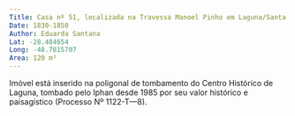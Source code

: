 ```yaml
---
Title: Casa nº 51, localizada na Travessa Manoel Pinho em Laguna/Santa Catarina
Date: 1830-1850
Author: Eduarda Santana
Lat: -28.484654
Long: -48.7815707
Area: 120 m²
---
```


Imóvel está inserido na poligonal de tombamento do Centro Histórico de Laguna, tombado pelo Iphan desde 1985 por seu valor histórico e paisagístico 
(Processo Nº 1122-T—8).
